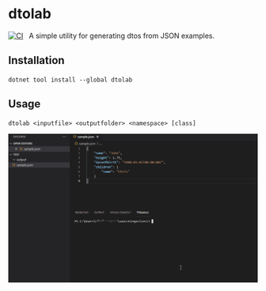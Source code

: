 # dtolab
[![CI](https://github.com/mikalst/json2record/actions/workflows/ci.yml/badge.svg?branch=main)](https://github.com/mikalst/json2record/actions/workflows/ci.yml) 
&nbsp;
A simple utility for generating dtos from JSON examples.
 
## Installation
```
dotnet tool install --global dtolab
```

## Usage
```
dtolab <inputfile> <outputfolder> <namespace> [class]
```

![Demonstration of dtolab](https://raw.githubusercontent.com/mikalst/dtolab/main/docs/usage.gif)
